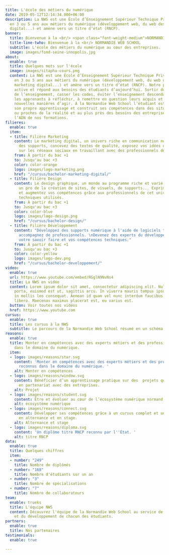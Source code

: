 ```yaml
---
title: L'école des métiers du numérique
date: 2019-05-12T12:14:34.000+06:00
description: La NWS est une École d’Enseignement Supérieur Technique Privée qui forme
  en 3 ou 5 ans aux métiers du numérique (développement web, du web design et du marketing
  digital...) et amène vers un titre d’état (RNCP).
banner:
  title: Bienvenue à la <br/> <span class="font-weight-medium">NORMANDIE WEB SCHOOL</span>
  title-line-twho: Bienvenue à la <br/> NORMANDIE WEB SCHOOL
  subtitle: L'école des métiers du numérique au cœur des entreprises.
  image: images/fond-seine-innopolis.jpg
about:
  enable: true
  title: Quelques mots sur l'école
  image: images/sitapha-cours.png
  content: La NWS est une École d’Enseignement Supérieur Technique Privée qui forme
    en 3 ou 5 ans aux métiers du numérique (développement web, du web design et du
    marketing digital...) et amène vers un titre d’état (RNCP). Notre pédagogie est
    active et répond aux besoins des étudiants d’aujourd’hui. Sortir du modèle classique
    de l’enseignement, casser les codes, éviter l’enseignement descendant et pousser
    les apprenants à réfléchir, à remettre en question leurs acquis et chercher de
    nouvelles manières d’agir. À la Normandie Web School l’étudiant est acteur de
    son propre apprentissage et construit ses compétences dans des situations réelles
    ou proches de la réalité et au plus près des besoins des entreprises. Tel est
    l’ADN de nos formations.
filieres:
  enable: true
  item:
  - title: Filière Marketing
    content: Le marketing digital, un univers riche en communication numérique. Créez
      des supports, concevez des textes de qualité, exposez vos idées et des valeurs
      sur les réseaux sociaux en travaillant avec des professionnels des métiers.
    from: À partir du bac +1
    to: Jusqu'au bac +3
    color: color-orange
    logo: images/logo-marketing.png
    href: "/cursus/bachelor-marketing-digital/"
  - title: Filière Design
    content: Le design graphique, un monde au programme riche et varié afin de devenir
      un pro de la création de sites, de visuels, de supports... Exprimez votre créativité
      et augmentez vos compétences grâce aux professionnels de cet univers et au logiciels
      techniques utilisés.
    from: À partir du bac +1
    to: Jusqu'au bac +3
    color: color-blue
    logo: images/logo-design.png
    href: "/cursus/bachelor-design/"
  - title: Filière Développement
    content: "Développez des supports numérique à l'aide de logiciels techniques et
      accompagnez de professionnels. \nDevenez des experts du développement en exprimant
      votre savoir faire et vos compétences techniques."
    from: À partir du bac +1
    to: Jusqu'au bac +3
    color: color-yellow
    logo: images/logo-dev.png
    href: "/cursus/bachelor-developpement/"
video:
  enable: true
  url: https://www.youtube.com/embed/RGglN9NvNs4
  title: La NWS en vidéo
  content: Lorem ipsum dolor sit amet, consectetur adipiscing elit. Nulla sed arcu
    porta, euismod est ut, sagittis arcu. In viverra mauris tempus ipsum aliquam,
    in mollis leo consequat. Aenean id quam vel nunc interdum faucibus. Nam quis ornare
    libero. Maecenas maximus placerat est, eu varius est.
  button: Voir toutes nos vidéos
  href: https://www.youtube.com
cursus:
  enable: true
  title: Les cursus à la NWS
  subtitle: Le parcours de la Normandie Web School résumé en un schéma.
reasons:
  enable: true
  title: Monter en compétences avec des experts métiers et des professionnels reconnus
    dans le domaine du numérique.
  item:
  - logo: images/reasons/star.svg
    content: 'Monter en compétences avec des experts métiers et des professionnels
      reconnus dans le domaine du numérique. '
    alt: Monter en compétences
  - logo: images/reasons/window.svg
    content: Bénéficier d’un apprentissage pratique sur des  projets qui ont du sens
      en partenariat avec des entreprises.
    alt: Projet
  - logo: images/reasons/student.svg
    content: Être et évoluer au cœur de l’écosystème numérique normand.
    alt: écosystème numérique
  - logo: images/reasons/connect.svg
    content: Développer ses compétences grâce à un cursus complet et une mise en pratique
      en alternance et en stage.
    alt: Alternance et stage
  - logo: images/reasons/diploma.svg
    content: 'Un diplôme titre RNCP reconnu par l''État. '
    alt: titre RNCP
data:
  enable: true
  title: Quelques chiffres
  item:
  - number: "249"
    title: Nombre de diplômés
  - number: "168"
    title: Nombre d'étudiants sur un an
  - number: "3"
    title: Nombre de spécialisations
  - number: "7"
    title: Nombre de collaborateurs
team:
  enable: trueks
  title: L'équipe NWS
  content: Découvrez l'équipe de la Normandie Web School au service de la pédagogie
    et du développement de chacun des étudiants.
partners:
  enable: true
  title: Nos partenaires
testimonials:
  enable: true

---
```

